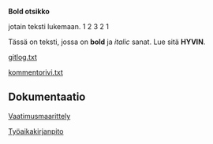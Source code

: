 
**Bold otsikko**

jotain teksti lukemaan. 1 2 3 2 1

Tässä on teksti, jossa on **bold** ja *italic* sanat. Lue sitä **HYVIN**.

[gitlog.txt]( https://github.com/olegTervo/otm-harjoitustyo/blob/master/laskarit/viikko1/gitlog.txt )

[kommentorivi.txt]( https://github.com/olegTervo/otm-harjoitustyo/blob/master/laskarit/viikko1/kommentorivi.txt )


## Dokumentaatio

[Vaatimusmaarittely]( https://github.com/olegTervo/otm-harjoitustyo/blob/master/dokumentaatio/vaatimusmaarittely.md )

[Työaikakirjanpito]( https://github.com/olegTervo/otm-harjoitustyo/blob/master/dokumentaatio/tuntikirjanpito.md )

